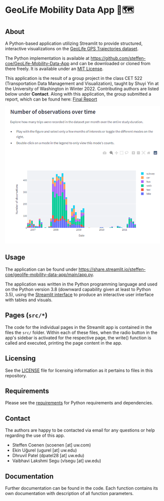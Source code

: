 # GeoLife Mobility Data App 🌆🗺️

## About

A Python-based application utilizing Streamlit to provide structured, interactive visualizations on the [GeoLife GPS Trajectories dataset](https://www.microsoft.com/en-us/download/details.aspx?id=52367&from=https%3A%2F%2Fresearch.microsoft.com%2Fen-us%2Fdownloads%2Fb16d359d-d164-469e-9fd4-daa38f2b2e13%2F).

The Python implementation is available at <https://github.com/steffen-coe/GeoLife-Mobility-Data-App> and can be downloaded or cloned from there freely. It is available under an [MIT License](LICENSE).

This application is the result of a group project in the class CET 522 (Transportation Data Management and Visualization), taught by Shuyi Yin at the University of Washington in Winter 2022. Contributing authors are listed below under **Contact**. Along with this application, the group submitted a report, which can be found here: [Final Report](https://github.com/steffen-coe/GeoLife-Mobility-Data-App/blob/main/Final%20Project%20Report.pdf)

![Screenshot of a visualization in the app.](img/screenshot_01.png)

## Usage

The application can be found under <https://share.streamlit.io/steffen-coe/geolife-mobility-data-app/main/app.py>.

The application was written in the Python programming language and used on the Python version 3.8 (downward capability given at least to Python 3.5), using the [Streamlit interface](https://streamlit.io/) to produce an interactive user interface with tables and visuals.

## Pages (`src/*`)

The code for the individual pages in the Streamlit app is contained in the files the `src/` folder. Within each of these files, when the radio button in the app's sidebar is activated for the respective page, the write() function is called and executed, printing the page content in the app.

## Licensing

See the [LICENSE](LICENSE) file for licensing information as it pertains to files in this repository.

## Requirements

Please see the [requirements](requirements.txt) for Python requirements and dependencies.

## Contact

The authors are happy to be contacted via email for any questions or help regarding the use of this app.

+ Steffen Coenen (scoenen [at] uw.com)
+ Ekin Uğurel (ugurel [at] uw.edu)
+ Dhruvil Patel (dpatel28 [at] uw.edu)
+ Vaibhavi Lakshmi Segu (vlsegu [at] uw.edu)

## Documentation

Further documentation can be found in the code. Each function contains its own documentation with description of all function parameters.
